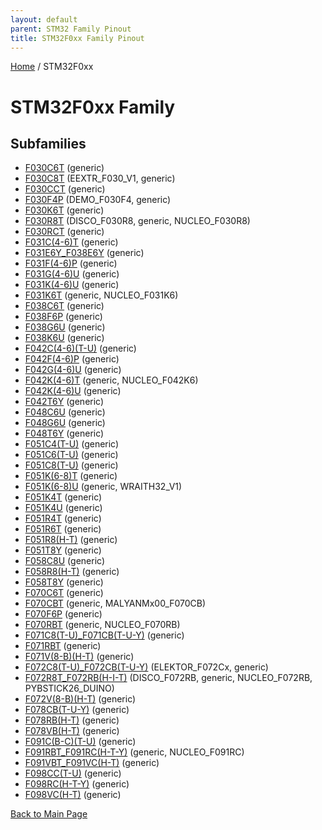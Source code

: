 ```yaml
---
layout: default
parent: STM32 Family Pinout
title: STM32F0xx Family Pinout
---
```


[Home](../index.md) / STM32F0xx

# STM32F0xx Family

## Subfamilies

- [F030C6T](F030C6T/pinout.md) (generic)
- [F030C8T](F030C8T/pinout.md) (EEXTR_F030_V1, generic)
- [F030CCT](F030CCT/pinout.md) (generic)
- [F030F4P](F030F4P/pinout.md) (DEMO_F030F4, generic)
- [F030K6T](F030K6T/pinout.md) (generic)
- [F030R8T](F030R8T/pinout.md) (DISCO_F030R8, generic, NUCLEO_F030R8)
- [F030RCT](F030RCT/pinout.md) (generic)
- [F031C(4-6)T](F031C(4-6)T/pinout.md) (generic)
- [F031E6Y_F038E6Y](F031E6Y_F038E6Y/pinout.md) (generic)
- [F031F(4-6)P](F031F(4-6)P/pinout.md) (generic)
- [F031G(4-6)U](F031G(4-6)U/pinout.md) (generic)
- [F031K(4-6)U](F031K(4-6)U/pinout.md) (generic)
- [F031K6T](F031K6T/pinout.md) (generic, NUCLEO_F031K6)
- [F038C6T](F038C6T/pinout.md) (generic)
- [F038F6P](F038F6P/pinout.md) (generic)
- [F038G6U](F038G6U/pinout.md) (generic)
- [F038K6U](F038K6U/pinout.md) (generic)
- [F042C(4-6)(T-U)](F042C(4-6)(T-U)/pinout.md) (generic)
- [F042F(4-6)P](F042F(4-6)P/pinout.md) (generic)
- [F042G(4-6)U](F042G(4-6)U/pinout.md) (generic)
- [F042K(4-6)T](F042K(4-6)T/pinout.md) (generic, NUCLEO_F042K6)
- [F042K(4-6)U](F042K(4-6)U/pinout.md) (generic)
- [F042T6Y](F042T6Y/pinout.md) (generic)
- [F048C6U](F048C6U/pinout.md) (generic)
- [F048G6U](F048G6U/pinout.md) (generic)
- [F048T6Y](F048T6Y/pinout.md) (generic)
- [F051C4(T-U)](F051C4(T-U)/pinout.md) (generic)
- [F051C6(T-U)](F051C6(T-U)/pinout.md) (generic)
- [F051C8(T-U)](F051C8(T-U)/pinout.md) (generic)
- [F051K(6-8)T](F051K(6-8)T/pinout.md) (generic)
- [F051K(6-8)U](F051K(6-8)U/pinout.md) (generic, WRAITH32_V1)
- [F051K4T](F051K4T/pinout.md) (generic)
- [F051K4U](F051K4U/pinout.md) (generic)
- [F051R4T](F051R4T/pinout.md) (generic)
- [F051R6T](F051R6T/pinout.md) (generic)
- [F051R8(H-T)](F051R8(H-T)/pinout.md) (generic)
- [F051T8Y](F051T8Y/pinout.md) (generic)
- [F058C8U](F058C8U/pinout.md) (generic)
- [F058R8(H-T)](F058R8(H-T)/pinout.md) (generic)
- [F058T8Y](F058T8Y/pinout.md) (generic)
- [F070C6T](F070C6T/pinout.md) (generic)
- [F070CBT](F070CBT/pinout.md) (generic, MALYANMx00_F070CB)
- [F070F6P](F070F6P/pinout.md) (generic)
- [F070RBT](F070RBT/pinout.md) (generic, NUCLEO_F070RB)
- [F071C8(T-U)_F071CB(T-U-Y)](F071C8(T-U)_F071CB(T-U-Y)/pinout.md) (generic)
- [F071RBT](F071RBT/pinout.md) (generic)
- [F071V(8-B)(H-T)](F071V(8-B)(H-T)/pinout.md) (generic)
- [F072C8(T-U)_F072CB(T-U-Y)](F072C8(T-U)_F072CB(T-U-Y)/pinout.md) (ELEKTOR_F072Cx, generic)
- [F072R8T_F072RB(H-I-T)](F072R8T_F072RB(H-I-T)/pinout.md) (DISCO_F072RB, generic, NUCLEO_F072RB, PYBSTICK26_DUINO)
- [F072V(8-B)(H-T)](F072V(8-B)(H-T)/pinout.md) (generic)
- [F078CB(T-U-Y)](F078CB(T-U-Y)/pinout.md) (generic)
- [F078RB(H-T)](F078RB(H-T)/pinout.md) (generic)
- [F078VB(H-T)](F078VB(H-T)/pinout.md) (generic)
- [F091C(B-C)(T-U)](F091C(B-C)(T-U)/pinout.md) (generic)
- [F091RBT_F091RC(H-T-Y)](F091RBT_F091RC(H-T-Y)/pinout.md) (generic, NUCLEO_F091RC)
- [F091VBT_F091VC(H-T)](F091VBT_F091VC(H-T)/pinout.md) (generic)
- [F098CC(T-U)](F098CC(T-U)/pinout.md) (generic)
- [F098RC(H-T-Y)](F098RC(H-T-Y)/pinout.md) (generic)
- [F098VC(H-T)](F098VC(H-T)/pinout.md) (generic)


[Back to Main Page](../index.md)